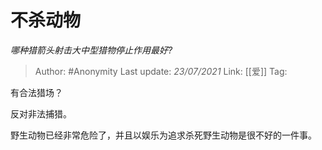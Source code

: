 # 不杀动物
*哪种猎箭头射击大中型猎物停止作用最好?*

> Author: #Anonymity
> Last update: *23/07/2021*
> Link: [[爱]]
> Tag:

有合法猎场？

反对非法捕猎。

野生动物已经非常危险了，并且以娱乐为追求杀死野生动物是很不好的一件事。
